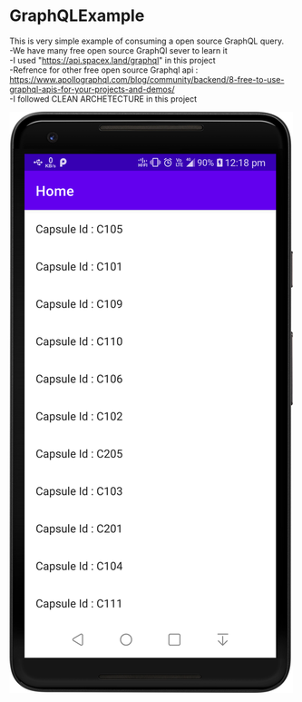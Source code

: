 # GraphQLExample
This is very simple example of consuming a open source GraphQL query. <BR>
-We have many free open source GraphQl sever to learn it <BR>
-I used "https://api.spacex.land/graphql" in this project <BR>
-Refrence for other free open source Graphql api : https://www.apollographql.com/blog/community/backend/8-free-to-use-graphql-apis-for-your-projects-and-demos/ <BR>
-I followed CLEAN ARCHETECTURE in this project <BR>
  

<img src="https://github.com/amanattri09/GraphQLExample/blob/master/media/Screenshot_graphQl.png" width="500" style="max-width:200%;"> <br>

